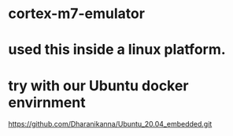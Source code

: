 # cortex-m7-emulator
# used this inside a linux platform.

# try with our Ubuntu docker envirnment
https://github.com/Dharanikanna/Ubuntu_20.04_embedded.git
